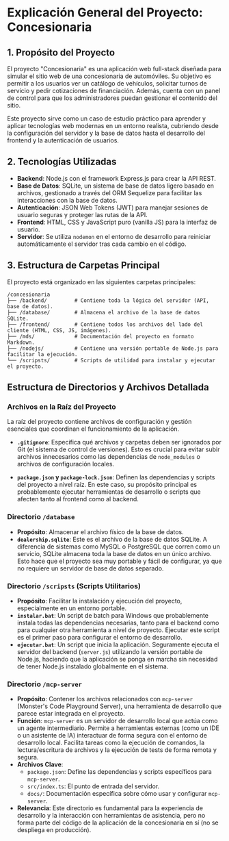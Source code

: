 # Explicación General del Proyecto: Concesionaria

## 1. Propósito del Proyecto

El proyecto "Concesionaria" es una aplicación web full-stack diseñada para simular el sitio web de una concesionaria de automóviles. Su objetivo es permitir a los usuarios ver un catálogo de vehículos, solicitar turnos de servicio y pedir cotizaciones de financiación. Además, cuenta con un panel de control para que los administradores puedan gestionar el contenido del sitio.

Este proyecto sirve como un caso de estudio práctico para aprender y aplicar tecnologías web modernas en un entorno realista, cubriendo desde la configuración del servidor y la base de datos hasta el desarrollo del frontend y la autenticación de usuarios.

## 2. Tecnologías Utilizadas

*   **Backend**: Node.js con el framework Express.js para crear la API REST.
*   **Base de Datos**: SQLite, un sistema de base de datos ligero basado en archivos, gestionado a través del ORM Sequelize para facilitar las interacciones con la base de datos.
*   **Autenticación**: JSON Web Tokens (JWT) para manejar sesiones de usuario seguras y proteger las rutas de la API.
*   **Frontend**: HTML, CSS y JavaScript puro (vanilla JS) para la interfaz de usuario.
*   **Servidor**: Se utiliza `nodemon` en el entorno de desarrollo para reiniciar automáticamente el servidor tras cada cambio en el código.

## 3. Estructura de Carpetas Principal

El proyecto está organizado en las siguientes carpetas principales:

```
/concesionaria
├── /backend/         # Contiene toda la lógica del servidor (API, base de datos).
├── /database/        # Almacena el archivo de la base de datos SQLite.
├── /frontend/        # Contiene todos los archivos del lado del cliente (HTML, CSS, JS, imágenes).
├── /mds/             # Documentación del proyecto en formato Markdown.
├── /nodejs/          # Contiene una versión portable de Node.js para facilitar la ejecución.
└── /scripsts/        # Scripts de utilidad para instalar y ejecutar el proyecto.
```

## Estructura de Directorios y Archivos Detallada

### Archivos en la Raíz del Proyecto

La raíz del proyecto contiene archivos de configuración y gestión esenciales que coordinan el funcionamiento de la aplicación.

*   **`.gitignore`**: Especifica qué archivos y carpetas deben ser ignorados por Git (el sistema de control de versiones). Esto es crucial para evitar subir archivos innecesarios como las dependencias de `node_modules` o archivos de configuración locales.

*   **`package.json` y `package-lock.json`**: Definen las dependencias y scripts del proyecto a nivel raíz. En este caso, su propósito principal es probablemente ejecutar herramientas de desarrollo o scripts que afecten tanto al frontend como al backend.

### Directorio `/database`

*   **Propósito**: Almacenar el archivo físico de la base de datos.
*   **`dealership.sqlite`**: Este es el archivo de la base de datos SQLite. A diferencia de sistemas como MySQL o PostgreSQL que corren como un servicio, SQLite almacena toda la base de datos en un único archivo. Esto hace que el proyecto sea muy portable y fácil de configurar, ya que no requiere un servidor de base de datos separado.

### Directorio `/scripsts` (Scripts Utilitarios)

*   **Propósito**: Facilitar la instalación y ejecución del proyecto, especialmente en un entorno portable.
*   **`instalar.bat`**: Un script de batch para Windows que probablemente instala todas las dependencias necesarias, tanto para el backend como para cualquier otra herramienta a nivel de proyecto. Ejecutar este script es el primer paso para configurar el entorno de desarrollo.
*   **`ejecutar.bat`**: Un script que inicia la aplicación. Seguramente ejecuta el servidor del backend (`server.js`) utilizando la versión portable de Node.js, haciendo que la aplicación se ponga en marcha sin necesidad de tener Node.js instalado globalmente en el sistema.

### Directorio `/mcp-server`

*   **Propósito**: Contener los archivos relacionados con `mcp-server` (Monster's Code Playground Server), una herramienta de desarrollo que parece estar integrada en el proyecto.
*   **Función**: `mcp-server` es un servidor de desarrollo local que actúa como un agente intermediario. Permite a herramientas externas (como un IDE o un asistente de IA) interactuar de forma segura con el entorno de desarrollo local. Facilita tareas como la ejecución de comandos, la lectura/escritura de archivos y la ejecución de tests de forma remota y segura.
*   **Archivos Clave**:
    *   `package.json`: Define las dependencias y scripts específicos para `mcp-server`.
    *   `src/index.ts`: El punto de entrada del servidor.
    *   `docs/`: Documentación específica sobre cómo usar y configurar `mcp-server`.
*   **Relevancia**: Este directorio es fundamental para la experiencia de desarrollo y la interacción con herramientas de asistencia, pero no forma parte del código de la aplicación de la concesionaria en sí (no se despliega en producción).